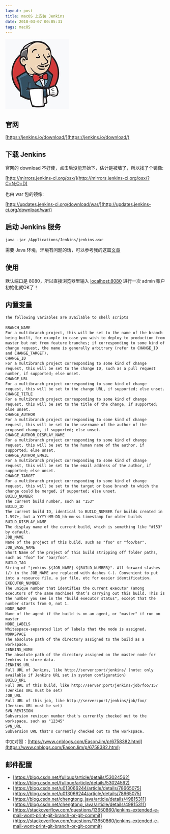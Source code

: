 ```yaml
---
layout: post
title: macOS 上安装 Jenkins
date: 2018-03-07 00:05:31
tags: macOS
---
```



![](/images/201803/7.jpeg)

## 官网

[https://jenkins.io/download/](https://jenkins.io/download/)

<!--more-->

## 下载 Jenkins

官网的 download 不好使，点击后没能开始下，估计是被墙了，所以找了个镜像:

[http://mirrors.jenkins-ci.org/osx/](http://mirrors.jenkins-ci.org/osx/?C=N;O=D)

也由 war 包的镜像:

[http://updates.jenkins-ci.org/download/war/](http://updates.jenkins-ci.org/download/war/)

## 启动 Jenkins 服务

```
java -jar /Applications/Jenkins/jenkins.war
```

需要 Java 环境，环境有问题的话，可以参考我的这篇[文章](/2018/03/06/Macos-JavaRuntime.html)

## 使用

默认端口是 8080，所以直接浏览器里输入 [localhost:8080](localhost:8080) 进行一次 admin 账户初始化就OK了！

## 内置变量

```
The following variables are available to shell scripts

BRANCH_NAME
For a multibranch project, this will be set to the name of the branch being built, for example in case you wish to deploy to production from master but not from feature branches; if corresponding to some kind of change request, the name is generally arbitrary (refer to CHANGE_ID and CHANGE_TARGET).
CHANGE_ID
For a multibranch project corresponding to some kind of change request, this will be set to the change ID, such as a pull request number, if supported; else unset.
CHANGE_URL
For a multibranch project corresponding to some kind of change request, this will be set to the change URL, if supported; else unset.
CHANGE_TITLE
For a multibranch project corresponding to some kind of change request, this will be set to the title of the change, if supported; else unset.
CHANGE_AUTHOR
For a multibranch project corresponding to some kind of change request, this will be set to the username of the author of the proposed change, if supported; else unset.
CHANGE_AUTHOR_DISPLAY_NAME
For a multibranch project corresponding to some kind of change request, this will be set to the human name of the author, if supported; else unset.
CHANGE_AUTHOR_EMAIL
For a multibranch project corresponding to some kind of change request, this will be set to the email address of the author, if supported; else unset.
CHANGE_TARGET
For a multibranch project corresponding to some kind of change request, this will be set to the target or base branch to which the change could be merged, if supported; else unset.
BUILD_NUMBER
The current build number, such as "153"
BUILD_ID
The current build ID, identical to BUILD_NUMBER for builds created in 1.597+, but a YYYY-MM-DD_hh-mm-ss timestamp for older builds
BUILD_DISPLAY_NAME
The display name of the current build, which is something like "#153" by default.
JOB_NAME
Name of the project of this build, such as "foo" or "foo/bar".
JOB_BASE_NAME
Short Name of the project of this build stripping off folder paths, such as "foo" for "bar/foo".
BUILD_TAG
String of "jenkins-${JOB_NAME}-${BUILD_NUMBER}". All forward slashes (/) in the JOB_NAME are replaced with dashes (-). Convenient to put into a resource file, a jar file, etc for easier identification.
EXECUTOR_NUMBER
The unique number that identifies the current executor (among executors of the same machine) that’s carrying out this build. This is the number you see in the "build executor status", except that the number starts from 0, not 1.
NODE_NAME
Name of the agent if the build is on an agent, or "master" if run on master
NODE_LABELS
Whitespace-separated list of labels that the node is assigned.
WORKSPACE
The absolute path of the directory assigned to the build as a workspace.
JENKINS_HOME
The absolute path of the directory assigned on the master node for Jenkins to store data.
JENKINS_URL
Full URL of Jenkins, like http://server:port/jenkins/ (note: only available if Jenkins URL set in system configuration)
BUILD_URL
Full URL of this build, like http://server:port/jenkins/job/foo/15/ (Jenkins URL must be set)
JOB_URL
Full URL of this job, like http://server:port/jenkins/job/foo/ (Jenkins URL must be set)
SVN_REVISION
Subversion revision number that's currently checked out to the workspace, such as "12345"
SVN_URL
Subversion URL that's currently checked out to the workspace.
```

中文对照：[https://www.cnblogs.com/EasonJim/p/6758382.html](https://www.cnblogs.com/EasonJim/p/6758382.html)

## 邮件配置

- [https://blog.csdn.net/fullbug/article/details/53024562](https://blog.csdn.net/fullbug/article/details/53024562)
- [https://blog.csdn.net/u013066244/article/details/78665075](https://blog.csdn.net/u013066244/article/details/78665075)
- [https://blog.csdn.net/chengtong_java/article/details/49815311](https://blog.csdn.net/chengtong_java/article/details/49815311)
- [https://stackoverflow.com/questions/13650860/jenkins-extended-e-mail-wont-print-git-branch-or-git-commit](https://stackoverflow.com/questions/13650860/jenkins-extended-e-mail-wont-print-git-branch-or-git-commit)